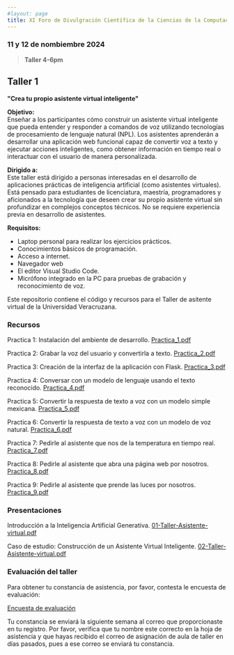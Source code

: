 ```yaml
---
#layout: page
title: XI Foro de Divulgración Científica de la Ciencias de la Computación 2024
---
```


### 11 y 12 de nombiembre 2024

> **Taller 4-6pm**

## Taller 1
**"Crea tu propio asistente virtual inteligente"**

**Objetivo:**  
Enseñar a los participantes cómo construir un asistente virtual inteligente que pueda entender y responder a comandos de voz utilizando tecnologías de procesamiento de lenguaje natural (NPL). Los asistentes aprenderán a desarrollar una aplicación web funcional capaz de convertir voz a texto y ejecutar acciones inteligentes, como obtener información en tiempo real o interactuar con el usuario de manera personalizada.

**Dirigido a:**  
Este taller está dirigido a personas interesadas en el desarrollo de aplicaciones prácticas de inteligencia artificial (como asistentes virtuales). Está pensado para estudiantes de licenciatura, maestría, programadores y aficionados a la tecnología que deseen crear su propio asistente virtual sin profundizar en complejos conceptos técnicos. No se requiere experiencia previa en desarrollo de asistentes.

**Requisitos:**  
- Laptop personal para realizar los ejercicios prácticos.
- Conocimientos básicos de programación.
- Acceso a internet.
- Navegador web
- El editor Visual Studio Code.
- Micrófono integrado en la PC para pruebas de grabación y reconocimiento de voz.

Este repositorio contiene el código y recursos para el Taller de asitente virtual de la Universidad Veracruzana.

### Recursos

Practica 1: Instalación del ambiente de desarrollo.
[Practica_1.pdf](https://github.com/user-attachments/files/17694393/Practica_1.pdf)

Practica 2: Grabar la voz del usuario y convertirla a texto.
[Practica_2.pdf](https://github.com/user-attachments/files/17711415/Practica_2.pdf)

Practica 3: Creación de la interfaz de la aplicación con Flask.
[Practica_3.pdf](https://github.com/user-attachments/files/17710865/Practica_3.pdf)

Practica 4: Conversar con un modelo de lenguaje usando el texto reconocido.
[Practica_4.pdf](https://github.com/user-attachments/files/17710896/Practica_4.pdf)

Practica 5: Convertir la respuesta de texto a voz con un modelo simple mexicana.
[Practica_5.pdf](https://github.com/user-attachments/files/17722771/Practica_5.pdf)

Practica 6: Convertir la respuesta de texto a voz con un modelo de voz natural.
[Practica_6.pdf](https://github.com/user-attachments/files/17722772/Practica_6.pdf)

Practica 7: Pedirle al asistente que nos de la temperatura en tiempo real.
[Practica_7.pdf](https://github.com/user-attachments/files/17722773/Practica_7.pdf)

Practica 8: Pedirle al asistente que abra una página web por nosotros.
[Practica_8.pdf](https://github.com/user-attachments/files/17722774/Practica_8.pdf)

Practica 9: Pedirle al asistente que prende las luces por nosotros.
[Practica_9.pdf](https://github.com/user-attachments/files/17722775/Practica_9.pdf)

### Presentaciones

Introducción a la Inteligencia Artificial Generativa.
[01-Taller-Asistente-virtual.pdf](https://github.com/user-attachments/files/17722766/01-Taller-Asistente-virtual.pdf)

Caso de estudio: Construcción de un Asistente Virtual Inteligente.
[02-Taller-Asistente-virtual.pdf](https://github.com/user-attachments/files/17722873/02-Taller-Asistente-virtual.pdf)

### Evaluación del taller

Para obtener tu constancia de asistencia, por favor, contesta le encuesta de evaluación: 

[Encuesta de evaluación](https://docs.google.com/forms/d/e/1FAIpQLSdjTu60luKCVGmNqLFO3F5i_L68XcqHyJZYK2KzennZa3ob9A/viewform)

Tu constancia se enviará la siguiente semana al correo que proporcionaste en tu registro. Por favor, verifica que tu nombre este correcto en la hoja de asistencia y que hayas recibido el correo de asignación de aula de taller en días pasados, pues a ese correo se enviará tu constancia.


